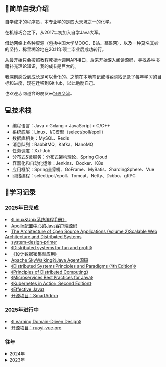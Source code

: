 ## 🙋简单自我介绍
自学成才的程序员，本专业学的是四大天坑之一的化学。

在机缘巧合之下，从2017年初加入自学Java大军。

借助网络上各种资源（包括中国大学MOOC、B站、慕课网），以及一种莫名其妙的坚持，稀里糊涂地在2021年硕士毕业后成功转行。

从最开始只会按照教程死板地调用API接口，后来开始深入阅读源码，寻找各种书籍补充理论知识，我的成长是巨大的。

我深刻感受到成长是可以量化的。之前在本地笔记或博客网站记录了每年学习的目标和进度，现在迁移到GitHub，以此勉励自己。

也欢迎志同道合的朋友来[沟通交流](https://github.com/Xianhuii/Xianhuii/issues)。

## 💻技术栈
- 编程语言：Java > Golang > JavaScript > C/C++
- 系统底层：Linux、I/O模型（select/poll/epoll）
- 数据库相关：MySQL、Redis
- 消息队列：RabbitMQ、Kafka、NanoMQ
- 任务调度：Xxl-Job
- 分布式&微服务：分布式架构理论、Spring Cloud
- 容器化和自动化运维：Jenkins、Docker、K8s
- 应用框架：Spring全家桶、GoFrame、MyBatis、ShardingSphere、Vue
- 网络编程：select/poll/epoll、Tomcat、Netty、Dubbo、gRPC

## 📅学习记录
### 2025年已完成
<li><a href="https://book.douban.com/subject/25809330/">《Linux&Unix系统编程手册》</a></li>
<li><a href="https://github.com/Xianhuii/apollo-java">Apollo配置中心的Java客户端源码</a></li>
<li><a href="https://aosabook.org/en/v2/distsys.html">The Architecture of Open Source Applications (Volume 2)Scalable Web Architecture and Distributed Systems</a></li>
<li><a href="https://github.com/Xianhuii/system-design-primer/blob/master/README-zh-Hans.md">system-design-primer</a></li>
<li><a href="https://book.mixu.net/distsys/single-page.html">《Distributed systems for fun and profit》</a></li>
<li><a href="https://book.douban.com/subject/27154352/">《设计数据密集型应用》</a></li>
<li><a href="https://github.com/Xianhuii/skywalking-java">Apache SkyWalking的Java Agent源码</a></li>
<li><a href="http://barbie.uta.edu/~jli/Resources/MapReduce&Hadoop/Distributed%20Systems%20Principles%20and%20Paradigms.pdf">《Distributed Systems Principles and Paradigms (4th Edition)》</a></li>
<li><a href="https://disco.ethz.ch/courses/podc_allstars/lecture/podc.pdf">《Principles of Distributed Computing》</a></li>
<li><a href="https://github.com/Xianhuii/skywalking-java](https://www.redbooks.ibm.com/redbooks/pdfs/sg248357.pdf">《Microservices Best Practices for Java》</a></li>
<li><a href="https://book.douban.com/subject/34986745/">《Kubernetes in Action, Second Edition》</a></li>
<li><a href="https://book.douban.com/subject/27047716/">《Effective Java》</a></li>
<li><a href="https://github.com/1024-lab/smart-admin">开源项目：SmartAdmin</a></li>


### 2025年进行中
<li><a href="https://book.douban.com/subject/35470134/">《Learning Domain-Driven Design》</a></li>
<li><a href="https://github.com/Xianhuii/ruoyi-vue-pro">开源项目：ruoyi-vue-pro</a></li>

### 往年
<details>
<summary>2024年</summary>
  <li>Spring全家桶：重新梳理Spring -> Spring Boot -> Spring Cloud核心源码。</li>
  <li>Spring Boot内嵌Tomcat</li>
  <li>Docker</li>
  <li>RabbitMQ</li>
  <li>Java NIO</li>
  <li> Redis源码、《Redis设计与实现》</li>
  <li>《C程序设计语言》</li>
  <li>Netty源码</li>
  <li>MySQL</li>
  <li>《凤凰架构》</li>
  <li>《Go语言从入门到进阶实战》、《Go语言高级编程》</li>
  <li>《鸟哥的Linux私房菜-基础学习篇》</li>
  <li>ShardingSphere</li>
  <li>《自己动手写Java虚拟机》</li>
  <li>Vue.js源码</li>
  <li>Dubbo源码</li>
  <li>MySQL源码</li>
  <li>Xxl-Job源码</li>
  <li>Spring全家桶源码：Spring Framework、Spring Boot、Spring Cloud Common</li>
  <li>Sentinel</li>
  <li>SkyWalking</li>
  <li>Nginx</li>
  <li>《微服务架构设计模式》</li>
  <li>SeaTa</li>
</details>
<details>
<summary>2023年</summary>
  <li><a href="https://www.cnblogs.com/Xianhuii/category/1971111.html">Spring Core中Spring IoC和AOP的相关官方文档和源码</a></li>
  <li><a href="https://www.cnblogs.com/Xianhuii/category/2261873.html">Spring Data Access中事务的相关官方文档和源码</a></li>
  <li><a href="https://www.cnblogs.com/Xianhuii/category/2254144.html">Spring Web MVC官方文档和相关源码</a></li>
  <li><a href="https://www.cnblogs.com/Xianhuii/category/2272475.html">Spring Boot核心官方文档和源码</a></li>
  <li><a href="https://www.cnblogs.com/Xianhuii/category/2335157.html">Mybatis源码</a></li>
  <li>Spring Cloud Commons</li>
  <li>Netty</li>
  <li>Shiro：官方文档（授权、鉴权、加密、缓存）</li>
  <li>MySQL：《Understanding MySQL internals》（MySQL的基础架构）、《MySQL是怎样运行的：从根儿上理解MySQL》</li>
  <li>Log4j2 & Slf4j：官方文档（Appender、Layout、异步）</li>
  <li>Kafka：官方文档、Kafka权威指南（第2版）、Apache Kafka源码剖析、深入理解Kafka 核心设计与实践原理</li>
</details>
